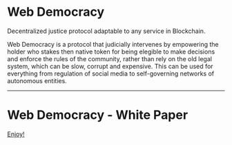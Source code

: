 # Web Democracy

Decentralized justice protocol adaptable to any service in Blockchain. 

Web Democracy is a protocol that judicially intervenes by empowering the holder who stakes then native token for being elegible to make decisions and enforce the rules of the community, rather than rely on the old legal system, which can be slow, corrupt and expensive. This can be used for everything from regulation of social media to self-governing networks of autonomous entities.

----

# Web Democracy - White Paper
[Enjoy!](https://github.com/CristianRicharte6/Web-Democracy/files/10144150/Web.Democracy.-.White.paper.pdf)
